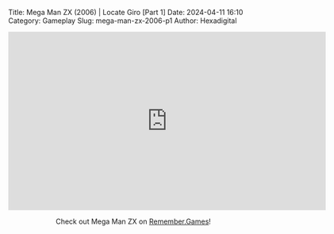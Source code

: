 Title: Mega Man ZX (2006) | Locate Giro [Part 1]
Date: 2024-04-11 16:10
Category: Gameplay
Slug: mega-man-zx-2006-p1
Author: Hexadigital

<center><iframe src="https://www.youtube.com/embed/oMP6h3uoYxQ?feature=oembed" allow="accelerometer; autoplay; encrypted-media; gyroscope; picture-in-picture" width="640" height="360" frameborder="0"></iframe>

Check out Mega Man ZX on [Remember.Games](https://remember.games/game/2297/mega-man-zx/)!</center>